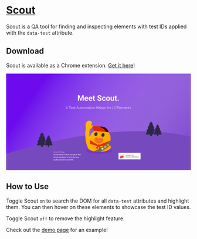 # [Scout](https://scout.codes)
Scout is a QA tool for finding and inspecting elements with test IDs applied with the `data-test` attribute. 

## Download
Scout is available as a Chrome extension. [Get it here](#)!

![Scout Hero](img/scout-hero.png)

## How to Use
Toggle Scout `on` to search the DOM for all `data-test` attributes and highlight them. You can then hover on these elements to showcase the test ID values.

Toggle Scout `off` to remove the highlight feature.

Check out the [demo page](https://scout.codes/demo) for an example!
